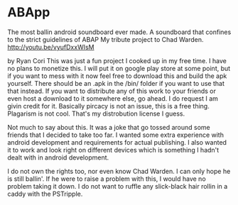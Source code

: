 ABApp
=====

The most ballin android soundboard ever made. A soundboard that confines to the strict guidelines of ABAP
My tribute project to Chad Warden.
http://youtu.be/vyufDxxWIsM

by Ryan Cori
This was just a fun project I cooked up in my free time. I have no plans to monetize this.
I will put it on google play store at some point, but if you want to mess with it now feel
free to download this and build the apk yourself. There should be an .apk in the /bin/ folder
if you want to use that that instead. If you want to distribute any of this work to your
friends or even host a download to it somewhere else, go ahead. I do request I am givin credit
for it. Basically pircacy is not an issue, this is a free thing. Plagarism is not cool. That's
my distrobution license I guess.

Not much to say about this. It was a joke that go tossed around some friends that I decided to
take too far. I wanted some extra experience with android development and requirements for
actual publishing. I also wanted it to work and look right on different devices which is something
I hadn't dealt with in android development.

I do not own the rights too, nor even know Chad Warden. I can only hope he is still ballin'. 
If he were to raise a problem with this, I would have no problem taking it down. I do not
want to ruffle any slick-black hair rollin in a caddy with the PSTripple.
